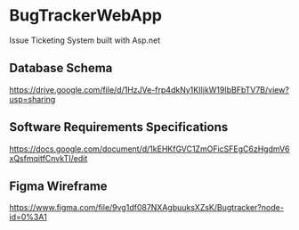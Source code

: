 # BugTrackerWebApp
Issue Ticketing System built with Asp.net

## Database Schema
https://drive.google.com/file/d/1HzJVe-frp4dkNy1KIIjkW19IbBFbTV7B/view?usp=sharing 

## Software Requirements Specifications
https://docs.google.com/document/d/1kEHKfGVC1ZmOFicSFEgC6zHgdmV6xQsfmqitfCnvkTI/edit

## Figma Wireframe
https://www.figma.com/file/9vg1df087NXAgbuuksXZsK/Bugtracker?node-id=0%3A1
